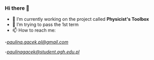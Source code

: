 ### Hi there 👋

- 🔭 I’m currently working on the project called **Physicist's Toolbox**
- 🤔 I’m trying to pass the 1st term
- 📫 How to reach me: 

-*paulina.gacek.pl@gmail.com*

-*paulinagacek@student.agh.edu.pl*

